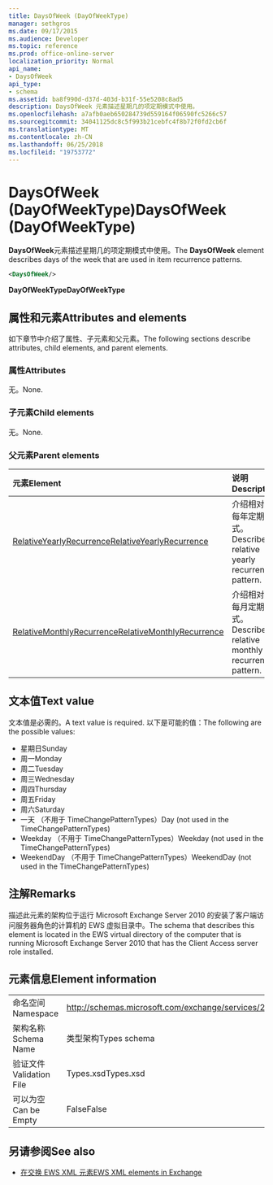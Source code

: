```yaml
---
title: DaysOfWeek (DayOfWeekType)
manager: sethgros
ms.date: 09/17/2015
ms.audience: Developer
ms.topic: reference
ms.prod: office-online-server
localization_priority: Normal
api_name:
- DaysOfWeek
api_type:
- schema
ms.assetid: ba8f990d-d37d-403d-b31f-55e5208c8ad5
description: DaysOfWeek 元素描述星期几的项定期模式中使用。
ms.openlocfilehash: a7afb0aeb650284739d559164f06590fc5266c57
ms.sourcegitcommit: 34041125dc8c5f993b21cebfc4f8b72f0fd2cb6f
ms.translationtype: MT
ms.contentlocale: zh-CN
ms.lasthandoff: 06/25/2018
ms.locfileid: "19753772"
---
```

# <a name="daysofweek-dayofweektype"></a><span data-ttu-id="e62d2-103">DaysOfWeek (DayOfWeekType)</span><span class="sxs-lookup"><span data-stu-id="e62d2-103">DaysOfWeek (DayOfWeekType)</span></span>

<span data-ttu-id="e62d2-104">**DaysOfWeek**元素描述星期几的项定期模式中使用。</span><span class="sxs-lookup"><span data-stu-id="e62d2-104">The **DaysOfWeek** element describes days of the week that are used in item recurrence patterns.</span></span> 
  
```xml
<DaysOfWeek/>
```

<span data-ttu-id="e62d2-105">**DayOfWeekType**</span><span class="sxs-lookup"><span data-stu-id="e62d2-105">**DayOfWeekType**</span></span>

## <a name="attributes-and-elements"></a><span data-ttu-id="e62d2-106">属性和元素</span><span class="sxs-lookup"><span data-stu-id="e62d2-106">Attributes and elements</span></span>

<span data-ttu-id="e62d2-107">如下章节中介绍了属性、子元素和父元素。</span><span class="sxs-lookup"><span data-stu-id="e62d2-107">The following sections describe attributes, child elements, and parent elements.</span></span>
  
### <a name="attributes"></a><span data-ttu-id="e62d2-108">属性</span><span class="sxs-lookup"><span data-stu-id="e62d2-108">Attributes</span></span>

<span data-ttu-id="e62d2-109">无。</span><span class="sxs-lookup"><span data-stu-id="e62d2-109">None.</span></span>
  
### <a name="child-elements"></a><span data-ttu-id="e62d2-110">子元素</span><span class="sxs-lookup"><span data-stu-id="e62d2-110">Child elements</span></span>

<span data-ttu-id="e62d2-111">无。</span><span class="sxs-lookup"><span data-stu-id="e62d2-111">None.</span></span>
  
### <a name="parent-elements"></a><span data-ttu-id="e62d2-112">父元素</span><span class="sxs-lookup"><span data-stu-id="e62d2-112">Parent elements</span></span>

|<span data-ttu-id="e62d2-113">**元素**</span><span class="sxs-lookup"><span data-stu-id="e62d2-113">**Element**</span></span>|<span data-ttu-id="e62d2-114">**说明**</span><span class="sxs-lookup"><span data-stu-id="e62d2-114">**Description**</span></span>|
|:-----|:-----|
|[<span data-ttu-id="e62d2-115">RelativeYearlyRecurrence</span><span class="sxs-lookup"><span data-stu-id="e62d2-115">RelativeYearlyRecurrence</span></span>](relativeyearlyrecurrence.md) <br/> |<span data-ttu-id="e62d2-116">介绍相对的每年定期模式。</span><span class="sxs-lookup"><span data-stu-id="e62d2-116">Describes a relative yearly recurrence pattern.</span></span>  <br/> |
|[<span data-ttu-id="e62d2-117">RelativeMonthlyRecurrence</span><span class="sxs-lookup"><span data-stu-id="e62d2-117">RelativeMonthlyRecurrence</span></span>](relativemonthlyrecurrence.md) <br/> |<span data-ttu-id="e62d2-118">介绍相对的每月定期模式。</span><span class="sxs-lookup"><span data-stu-id="e62d2-118">Describes a relative monthly recurrence pattern.</span></span>  <br/> |
   
## <a name="text-value"></a><span data-ttu-id="e62d2-119">文本值</span><span class="sxs-lookup"><span data-stu-id="e62d2-119">Text value</span></span>

<span data-ttu-id="e62d2-120">文本值是必需的。</span><span class="sxs-lookup"><span data-stu-id="e62d2-120">A text value is required.</span></span> <span data-ttu-id="e62d2-121">以下是可能的值：</span><span class="sxs-lookup"><span data-stu-id="e62d2-121">The following are the possible values:</span></span>
  
- <span data-ttu-id="e62d2-122">星期日</span><span class="sxs-lookup"><span data-stu-id="e62d2-122">Sunday</span></span>    
- <span data-ttu-id="e62d2-123">周一</span><span class="sxs-lookup"><span data-stu-id="e62d2-123">Monday</span></span>    
- <span data-ttu-id="e62d2-124">周二</span><span class="sxs-lookup"><span data-stu-id="e62d2-124">Tuesday</span></span>   
- <span data-ttu-id="e62d2-125">周三</span><span class="sxs-lookup"><span data-stu-id="e62d2-125">Wednesday</span></span>    
- <span data-ttu-id="e62d2-126">周四</span><span class="sxs-lookup"><span data-stu-id="e62d2-126">Thursday</span></span>    
- <span data-ttu-id="e62d2-127">周五</span><span class="sxs-lookup"><span data-stu-id="e62d2-127">Friday</span></span>    
- <span data-ttu-id="e62d2-128">周六</span><span class="sxs-lookup"><span data-stu-id="e62d2-128">Saturday</span></span>    
- <span data-ttu-id="e62d2-129">一天 （不用于 TimeChangePatternTypes）</span><span class="sxs-lookup"><span data-stu-id="e62d2-129">Day (not used in the TimeChangePatternTypes)</span></span>    
- <span data-ttu-id="e62d2-130">Weekday （不用于 TimeChangePatternTypes）</span><span class="sxs-lookup"><span data-stu-id="e62d2-130">Weekday (not used in the TimeChangePatternTypes)</span></span>    
- <span data-ttu-id="e62d2-131">WeekendDay （不用于 TimeChangePatternTypes）</span><span class="sxs-lookup"><span data-stu-id="e62d2-131">WeekendDay (not used in the TimeChangePatternTypes)</span></span>
    
## <a name="remarks"></a><span data-ttu-id="e62d2-132">注解</span><span class="sxs-lookup"><span data-stu-id="e62d2-132">Remarks</span></span>

<span data-ttu-id="e62d2-133">描述此元素的架构位于运行 Microsoft Exchange Server 2010 的安装了客户端访问服务器角色的计算机的 EWS 虚拟目录中。</span><span class="sxs-lookup"><span data-stu-id="e62d2-133">The schema that describes this element is located in the EWS virtual directory of the computer that is running Microsoft Exchange Server 2010 that has the Client Access server role installed.</span></span>
  
## <a name="element-information"></a><span data-ttu-id="e62d2-134">元素信息</span><span class="sxs-lookup"><span data-stu-id="e62d2-134">Element information</span></span>

|||
|:-----|:-----|
|<span data-ttu-id="e62d2-135">命名空间</span><span class="sxs-lookup"><span data-stu-id="e62d2-135">Namespace</span></span>  <br/> |http://schemas.microsoft.com/exchange/services/2006/types  <br/> |
|<span data-ttu-id="e62d2-136">架构名称</span><span class="sxs-lookup"><span data-stu-id="e62d2-136">Schema Name</span></span>  <br/> |<span data-ttu-id="e62d2-137">类型架构</span><span class="sxs-lookup"><span data-stu-id="e62d2-137">Types schema</span></span>  <br/> |
|<span data-ttu-id="e62d2-138">验证文件</span><span class="sxs-lookup"><span data-stu-id="e62d2-138">Validation File</span></span>  <br/> |<span data-ttu-id="e62d2-139">Types.xsd</span><span class="sxs-lookup"><span data-stu-id="e62d2-139">Types.xsd</span></span>  <br/> |
|<span data-ttu-id="e62d2-140">可以为空</span><span class="sxs-lookup"><span data-stu-id="e62d2-140">Can be Empty</span></span>  <br/> |<span data-ttu-id="e62d2-141">False</span><span class="sxs-lookup"><span data-stu-id="e62d2-141">False</span></span>  <br/> |
   
## <a name="see-also"></a><span data-ttu-id="e62d2-142">另请参阅</span><span class="sxs-lookup"><span data-stu-id="e62d2-142">See also</span></span>

- [<span data-ttu-id="e62d2-143">在交换 EWS XML 元素</span><span class="sxs-lookup"><span data-stu-id="e62d2-143">EWS XML elements in Exchange</span></span>](ews-xml-elements-in-exchange.md)

